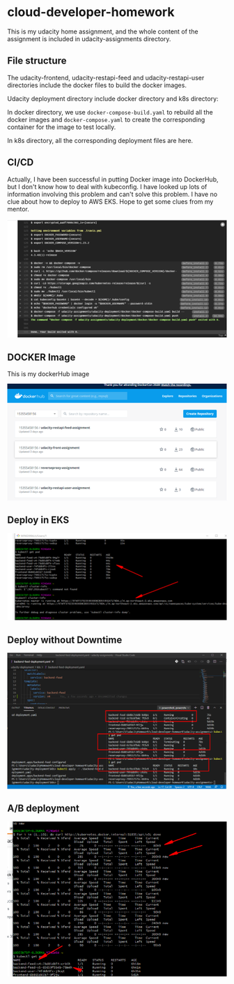 # cloud-developer-homework

This is my udacity home assignment, and the whole content of the assignment is included in udacity-assignments directory.

## File structure

The udacity-frontend, udacity-restapi-feed and udacity-restapi-user directories include the docker files to build the docker images. 

Udacity deployment directory include docker directory and k8s directory:

In docker directory, we use `docker-compose-build.yaml` to rebuild all the docker images and `docker-compose.yaml` to create the corresponding container for the image to test locally.

In k8s directory, all the corresponding deployment files are here.

## CI/CD

Actually, I have been successful in putting Docker image into DockerHub, but I don't know how to deal with kubeconfig. I have looked up lots of information involving this problem and can't solve this problem. I have no clue about how to deploy to AWS EKS. Hope to get some clues from my mentor.

![travis results](https://github.com/xueyan123321/cloud-developer-homework/blob/06-ci/newImage/ciAndCdsuccess.png?raw=true)

## DOCKER Image

This is my dockerHub image

![Docker images](https://github.com/xueyan123321/cloud-developer-homework/blob/06-ci/newImage/docker-hub-image.png?raw=true)

## Deploy in EKS

![deploy in EKS](https://github.com/xueyan123321/cloud-developer-homework/blob/06-ci/newImage/apps%20is%20deployed%20in%20kubeclusterinfo.png?raw=true)

## Deploy without Downtime

![deploy without downtime](https://github.com/xueyan123321/cloud-developer-homework/blob/06-ci/newImage/updatingWithout%20Downtime.png?raw=true)

## A/B deployment

![a/b deployment](https://github.com/xueyan123321/cloud-developer-homework/blob/06-ci/newImage/two_version_serve_content.png?raw=true)